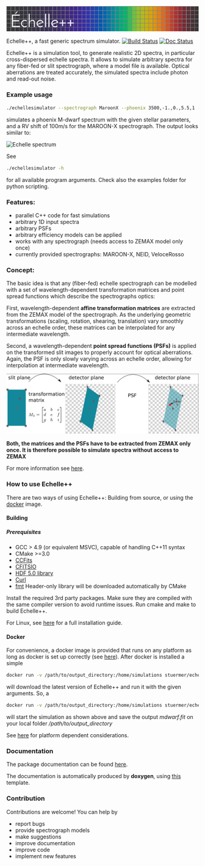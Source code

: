 ![EchelleSimulator](https://github.com/Stuermer/EchelleSimulator/blob/master/docs/logo.png "Echelle Simulator")


Echelle++, a fast generic spectrum simulator.
[![Build Status](https://travis-ci.org/Stuermer/EchelleSimulator.svg?branch=master)](https://travis-ci.org/Stuermer/EchelleSimulator)
[![Doc Status](https://readthedocs.org/projects/echellesimulator/badge/?version=latest)](https://readthedocs.org/projects/echellesimulator/badge/?version=latest)

Echelle++ is a simulation tool, to generate realistic 2D spectra, in particular cross-dispersed echelle spectra.
It allows to simulate arbitrary spectra for any fiber-fed or slit spectrograph, where a model file
is available. Optical aberrations are treated accurately, the simulated spectra include photon and read-out noise.  

### Example usage
```bash
./echellesimulator --spectrograph MaroonX --phoenix 3500,-1.,0.,5.5,1 -r 100 -o mdwarf.fits
```
simulates a phoenix M-dwarf spectrum with the given stellar parameters, and a RV shift of 100m/s for the MAROON-X spectrograph.
The output looks similar to:

![Echelle spectrum](https://github.com/Stuermer/EchelleSimulator/blob/master/docs/mdwarf.png "Simulated Echelle")

See
```bash
./echellesimulator -h
``` 
for all available program arguments.
Check also the examples folder for python scripting.


### Features:

 * parallel C++ code for fast simulations
 * arbitrary 1D input spectra
 * arbitrary PSFs
 * arbitrary efficiency models can be applied
 * works with any spectrograph (needs access to ZEMAX model only once)
 * currently provided spectrographs: MAROON-X, NEID, VeloceRosso


### Concept:
The basic idea is that any (fiber-fed) echelle spectrograph can be modelled with a set of wavelength-dependent 
transformation matrices and point spread functions which describe the spectrographs optics:

First, wavelength-dependent **affine transformation matrices** are extracted from the ZEMAX model of the spectrograph. 
As the underlying geometric transformations (scaling, rotation, shearing, translation) vary smoothly across an echelle 
order, these matrices can be interpolated for any intermediate wavelength.

Second, a wavelength-dependent **point spread functions (PSFs)** is applied on the transformed slit images to properly 
account for optical aberrations. Again, the PSF is only slowly varying across an echelle order, allowing for 
interpolation at intermediate wavelength.

![Echelle simulation](https://github.com/Stuermer/EchelleSimulator/blob/master/docs/intro.png "Echelle simulation")

**Both, the matrices and the PSFs have to be extracted from ZEMAX only once. It is therefore possible to simulate 
spectra without access to ZEMAX**

For more information see [here](https://stuermer.github.io/EchelleSimulator).

### How to use Echelle++
There are two ways of using Echelle++: Building from source, or using the [docker](https://www.docker.com/) image.
#### Building
##### Prerequisites
 * GCC > 4.9 (or equivalent MSVC), capable of handling C++11 syntax
 * CMake >=3.0
 * [CCFits](https://heasarc.gsfc.nasa.gov/fitsio/ccfits/)
 * [CFITSIO](https://heasarc.gsfc.nasa.gov/fitsio/fitsio.html)
 * [HDF 5.0 library](https://www.hdfgroup.org/hdf5/)
 * [Curl](https://curl.haxx.se/libcurl/)
 * [fmt](https://github.com/fmtlib/fmt) Header-only library will be downloaded automatically by CMake

Install the required 3rd party packages. Make sure they are compiled with the same compiler version to avoid runtime issues.
Run cmake and make to build Echelle++.

For Linux, see [here](https://stuermer.github.io/EchelleSimulator/installation.html) for a full installation guide.

#### Docker
For convenience, a docker image is provided that runs on any platform as long as docker is set up correctly (see [here](https://www.docker.com/get-started)).
After docker is installed a simple
```bash
docker run -v /path/to/output_directory:/home/simulations stuermer/echellesimulator
``` 
will download the latest version of Echelle++ and run it with the given arguments.
So, a 
```bash
docker run -v /path/to/output_directory:/home/simulations stuermer/echellesimulator --spectrograph MaroonX --phoenix 3500,-1.,0.,5.5,1 -r 100 -o mdwarf.fits
```
 will start the simulation as shown above and save the output *mdwarf.fit* on your local folder */path/to/output_directory*
 
See [here](https://stuermer.github.io/EchelleSimulator/installation.html) for platform dependent considerations.
 
### Documentation
The package documentation can be found [here](https://stuermer.github.io/EchelleSimulator).

The documentation is automatically produced by **doxygen**, using [this](https://github.com/Velron/doxygen-bootstrapped) template.

### Contribution
Contributions are welcome! You can help by 
* report bugs
* provide spectrograph models
* make suggestions 
* improve documentation
* improve code
* implement new features
